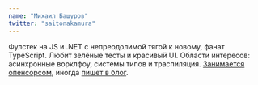 ```yaml
---
name: "Михаил Башуров"
twitter: "saitonakamura"
---
```


Фулстек на JS и .NET с непреодолимой тягой к новому, фанат TypeScript. Любит зелёные тесты и красивый UI. Области интересов: асинхронные ворклфоу, системы типов и траспиляция. [Занимается опенсорсом](https://github.com/saitonakamura), иногда [пишет в блог](https://medium.com/@saitonakamura).
